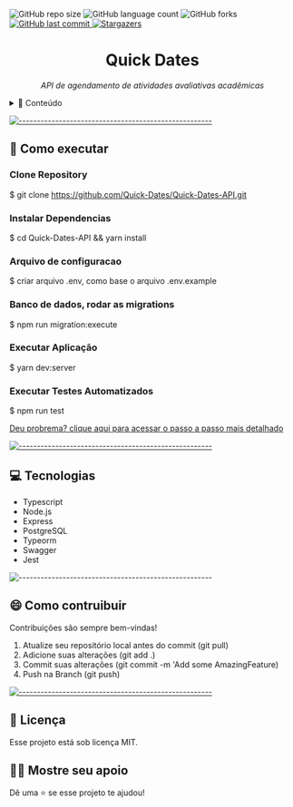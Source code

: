 
![GitHub repo size](https://img.shields.io/github/repo-size/Quick-Dates/Quick-Dates-API?style=for-the-badge)
![GitHub language count](https://img.shields.io/github/languages/count/Quick-Dates/Quick-Dates-API?style=for-the-badge)
![GitHub forks](https://img.shields.io/github/forks/Quick-Dates/Quick-Dates-API?style=for-the-badge)
<a href="https://github.com/Quick-DatesQuick-Dates-API/commits/master">
<img alt="GitHub last commit" src="https://img.shields.io/github/last-commit/Quick-Dates/Quick-Dates-API?color=774DD6&style=for-the-badge">
</a>
<a href="https://github.com/Quick-Dates/model-complete-readme/stargazers">
<img alt="Stargazers" src="https://img.shields.io/github/stars/Quick-Dates/Quick-Dates-API?style=for-the-badge&logo=github">
</a>

<p align="center">

<h1 align="center"> Quick Dates </h3>

<p align="center"><i>API de agendamento de atividades avaliativas acadêmicas</i></p>

<details>
<summary>📖 Conteúdo</summary>
<br />

* [Funcionalidades e melhorias](#melhorias)
* [➤ Como executar](#executar)
* [➤ Tecnologias](#tecnologias)
* [➤ Colaboradores](#colaboradores)
* [➤ Contribuidores](#contribuir)
* [➤ Licença](#licenca)
</details>

[![-----------------------------------------------------](https://raw.githubusercontent.com/andreasbm/readme/master/assets/lines/colored.png)](#executar)

## :construction_worker: Como executar <a name="executar"></a>

### Clone Repository
$ git clone https://github.com/Quick-Dates/Quick-Dates-API.git

### Instalar Dependencias
$ cd Quick-Dates-API && yarn install

### Arquivo de configuracao
$ criar arquivo .env, como base o arquivo .env.example

### Banco de dados, rodar as migrations
$ npm run migration:execute

### Executar Aplicação
$ yarn dev:server

### Executar Testes Automatizados
$ npm run test

<a href="https://www.notion.so/Ambiente-Back-end-20fdcf2697fc4066b96ab5ced3b581ed"> 
  Deu probrema? clique aqui para acessar o passo a passo mais detalhado
</a>

[![-----------------------------------------------------](https://raw.githubusercontent.com/andreasbm/readme/master/assets/lines/colored.png)](##tecnologias)

## :computer: Tecnologias<a name="tecnologias"></a>
<ul>
<li>Typescript</li>
<li>Node.js</li>
<li>Express</li>
<li>PostgreSQL</li>
<li>Typeorm</li>
<li>Swagger</li>
<li>Jest</li>
</ul>

![-----------------------------------------------------](https://raw.githubusercontent.com/andreasbm/readme/master/assets/lines/colored.png)


## 😄 Como contruibuir<br> <a name="contribuir"></a>

Contribuições são sempre bem-vindas!

1. Atualize seu repositório local antes do commit (git pull)
1. Adicione suas alterações (git add .)
2. Commit suas alterações (git commit -m 'Add some AmazingFeature)
3. Push na Branch (git push)

[![-----------------------------------------------------](https://raw.githubusercontent.com/andreasbm/readme/master/assets/lines/colored.png)](#licensa)

## 📝 Licença <a name="licenca"></a>

Esse projeto está sob licença MIT.

## :man_astronaut: Mostre seu apoio

Dê uma ⭐️ se esse projeto te ajudou!
